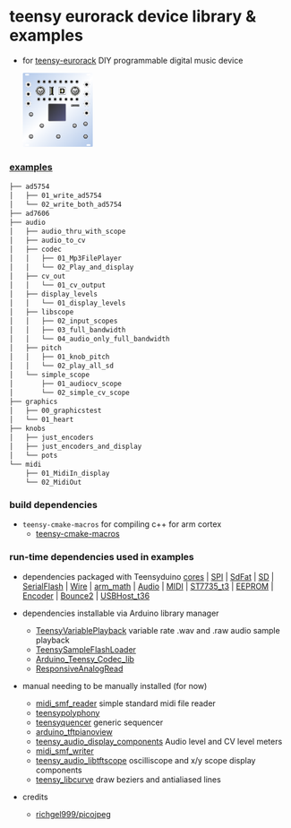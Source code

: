 # teensy eurorack device library & examples 
* for [teensy-eurorack](https://github.com/newdigate/teensy-eurorack) DIY programmable digital music device

  <img src='https://github.com/newdigate/teensy-eurorack/raw/master/hardware/images/teensy-eurorack.svg' width='125px'/>

### [examples](examples)
```
├── ad5754
│   ├── 01_write_ad5754
│   └── 02_write_both_ad5754
├── ad7606
├── audio
│   ├── audio_thru_with_scope
│   ├── audio_to_cv
│   ├── codec
│   │   ├── 01_Mp3FilePlayer
│   │   └── 02_Play_and_display
│   ├── cv_out
│   │   └── 01_cv_output
│   ├── display_levels
│   │   └── 01_display_levels
│   ├── libscope
│   │   ├── 02_input_scopes
│   │   ├── 03_full_bandwidth
│   │   └── 04_audio_only_full_bandwidth
│   ├── pitch
│   │   ├── 01_knob_pitch
│   │   └── 02_play_all_sd
│   └── simple_scope
│       ├── 01_audiocv_scope
│       └── 02_simple_cv_scope
├── graphics
│   ├── 00_graphicstest
│   └── 01_heart
├── knobs
│   ├── just_encoders
│   ├── just_encoders_and_display
│   └── pots
└── midi
    ├── 01_MidiIn_display
    └── 02_MidiOut
```

### build dependencies
* ```teensy-cmake-macros``` for compiling c++ for arm cortex
  * [teensy-cmake-macros](https://github.com/newdigate/teensy-cmake-macros)

### run-time dependencies used in examples
* dependencies packaged with Teensyduino
  [cores](https://github.com/PaulStoffregen/cores.git)
| 
[SPI](https://github.com/PaulStoffregen/SPI.git)
| 
[SdFat](https://github.com/greiman/SdFat.git) 
| 
[SD](https://github.com/PaulStoffregen/SD.git)
| 
[SerialFlash](https://github.com/PaulStoffregen/SerialFlash.git)
| 
[Wire](https://github.com/PaulStoffregen/Wire.git)
| 
[arm_math](https://github.com/PaulStoffregen/arm_math.git)
| 
[Audio](https://github.com/PaulStoffregen/Audio.git)
| 
[MIDI](https://github.com/PaulStoffregen/MIDI)
| 
[ST7735_t3](https://github.com/PaulStoffregen/ST7735_t3.git)
| 
[EEPROM](https://github.com/PaulStoffregen/EEPROM.git)
| 
[Encoder](https://github.com/PaulStoffregen/Encoder.git)
| 
[Bounce2](https://github.com/thomasfredericks/Bounce2.git)
| 
[USBHost_t36](https://github.com/PaulStoffregen/USBHost_t36.git)

* dependencies installable via Arduino library manager
  * [TeensyVariablePlayback](https://github.com/newdigate/teensy-variable-playback.git) variable rate .wav and .raw audio sample playback
  * [TeensySampleFlashLoader](https://github.com/newdigate/teensy-sample-flashloader.git)
  * [Arduino_Teensy_Codec_lib](https://github.com/FrankBoesing/Arduino-Teensy-Codec-lib.git)
  * [ResponsiveAnalogRead](https://github.com/dxinteractive/ResponsiveAnalogRead.git)

* manual needing to be manually installed (for now)
  * [midi_smf_reader](https://github.com/newdigate/midi-smf-reader.git) simple standard midi file reader 
  * [teensypolyphony](https://github.com/newdigate/teensy-polyphony.git)
  * [teensyquencer](https://github.com/newdigate/teensy-quencer.git) generic sequencer
  * [arduino_tftpianoview](https://github.com/newdigate/arduino-tftpianoview.git)
  * [teensy_audio_display_components](https://github.com/newdigate/teensy-audio-display-components.git) Audio level and CV level meters 
  * [midi_smf_writer](https://github.com/newdigate/midi-smf-writer.git)
  * [teensy_audio_libtftscope](https://github.com/newdigate/teensy-audio-libtftscope) oscilliscope and x/y scope display components
  * [teensy_libcurve](https://github.com/newdigate/teensy-libcurve.git) draw beziers and antialiased lines

* credits 
  * [richgel999/picojpeg](https://github.com/richgel999/picojpeg)
